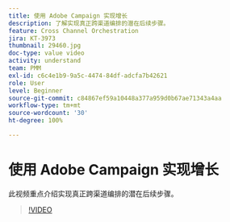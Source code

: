 ```yaml
---
title: 使用 Adobe Campaign 实现增长
description: 了解实现真正跨渠道编排的潜在后续步骤。
feature: Cross Channel Orchestration
jira: KT-3973
thumbnail: 29460.jpg
doc-type: value video
activity: understand
team: PMM
exl-id: c6c4e1b9-9a5c-4474-84df-adcfa7b42621
role: User
level: Beginner
source-git-commit: c84867ef59a10448a377a959d0b67ae71343a4aa
workflow-type: tm+mt
source-wordcount: '30'
ht-degree: 100%

---
```


# 使用 Adobe Campaign 实现增长

此视频重点介绍实现真正跨渠道编排的潜在后续步骤。

>[!VIDEO](https://video.tv.adobe.com/v/29460?quality=12&learn=on)
